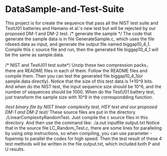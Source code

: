 # DataSample-and-Test-Suite
This project is for create the sequence that pass all the NIST test suite and TestU01 batteries and Hamano et al.'s new test 
but will be rejected by our proposed DM-1 and DM-2 test.
/* generate the sample */
The code that generate the sample data is in file GenerateSample.c, which uses the file rdseed.data as input, and generate the 
output file named biggap10_4_1. Compile this c source file and run, then the generated file biggap10_4_1 will be the same as 
sample.data.

/* NIST and TestU01 test suite*/
Unzip these two compression packs， there are README files in each of them. Follow the README files and compile them.
Then you can test the generated file biggap10_4_1(or sample.data directly). Notice that the size of this test data is
1*10^9 bits. And when do the NIST test, the input sequence size should be 10^6, and the number of sequences should be 
1000. When do the TestU01 battery test, just transform the sample size with 10^9 in the correspondding function.

/*test binary file by NIST linear complexity test, HSY test and our proposed DM-1 and DM-2 test*/
These source files are put in the directory ./LinearComplexityRandomTest. Just compile the c source files in this directory.
And then use the command like:
                ./a.out inputfile output.txt
Notice that in the source file LC_Random_Test.c, there are some lines for paralleling by using omp instructions, so when
compiling, you can use parameter -fopenmp to parallel the codes for high speed.
Then the test result of these 4 test methods will be written in the file output.txt, which included both P and U results.

